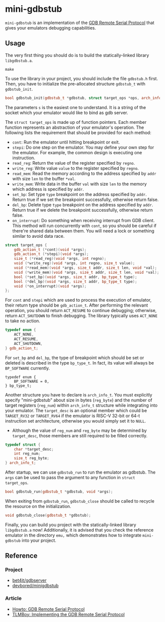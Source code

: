# mini-gdbstub

`mini-gdbstub` is an implementation of the
[GDB Remote Serial Protocol](https://sourceware.org/gdb/onlinedocs/gdb/Remote-Protocol.html)
that gives your emulators debugging capabilities.

## Usage

The very first thing you should do is to build the statically-linked library `libgdbstub.a`.
```
make
```

To use the library in your project, you should include the file `gdbstub.h` first.
Then, you have to initialize the pre-allocated structure `gdbstub_t` with `gdbstub_init`.

```cpp
bool gdbstub_init(gdbstub_t *gdbstub, struct target_ops *ops, arch_info_t arch, char *s);
```

The parameters `s` is the easiest one to understand. It is a string of the socket
which your emulator would like to bind as gdb server.

The `struct target_ops` is made up of function pointers. Each member function represents an
abstraction of your emulator's operation. The following lists the requirement
that should be provided for each method:
* `cont`: Run the emulator until hitting breakpoint or exit.
* `stepi`: Do one step on the emulator. You may define your own step for the emulator.
For example, the common design is executing one instruction.
* `read_reg`: Return the value of the register specified by `regno`.
* `write_reg`: Write value `value` to the register specified by `regno`.
* `read_mem`: Read the memory according to the address specified by `addr` with size `len`
to the buffer `*val`.
* `write_mem`: Write data in the buffer `val` with size `len` to the memory which address
is specified by `addr`.
* `set_bp`: Set type `type` breakpoint on the address specified by `addr`. Return true
if we set the breakpoint successfully, otherwise return false.
* `del_bp`: Delete type `type` breakpoint on the address specified by `addr`. Return
true if we delete the breakpoint successfully, otherwise return false.
* `on_interrupt`: Do something when receiving interrupt from GDB client. This method
will run concurrently with `cont`, so you should be careful if there're shared data
between them. You will need a lock or something similar to avoid data race.

```cpp
struct target_ops {
    gdb_action_t (*cont)(void *args);
    gdb_action_t (*stepi)(void *args);
    size_t (*read_reg)(void *args, int regno);
    void (*write_reg)(void *args, int regno, size_t value);
    void (*read_mem)(void *args, size_t addr, size_t len, void *val);
    void (*write_mem)(void *args, size_t addr, size_t len, void *val);
    bool (*set_bp)(void *args, size_t addr, bp_type_t type);
    bool (*del_bp)(void *args, size_t addr, bp_type_t type);
    void (*on_interrupt)(void *args);
};
```

For `cont` and `stepi` which are used to process the execution of emulator, their return type
should be `gdb_action_t`. After performing the relevant operation, you should return `ACT_RESUME`
to continue debugging; otherwise, return `ACT_SHUTDOWN` to finish debugging. The library
typically uses `ACT_NONE` to take no action.

```cpp
typedef enum {
    ACT_NONE,
    ACT_RESUME,
    ACT_SHUTDOWN,
} gdb_action_t;
```

For `set_bp` and `del_bp`, the type of breakpoint which should be set or deleted is described
in the type `bp_type_t`. In fact, its value will always be `BP_SOFTWARE` currently.

```
typedef enum {
    BP_SOFTWARE = 0,
} bp_type_t;
```

Another structure you have to declare is `arch_info_t`. You must explicitly specify "mini-gdbstub"
about size in bytes (`reg_byte`) and the number of target registers (`reg_num`) within `arch_info_t`
structure while integrating into your emulator. The `target_desc` is an optional member which could be
`TARGET_RV32` or `TARGET_RV64` if the emulator is RISC-V 32-bit or 64-t instruction set architecture,
otherwise you would simply set it to `NULL`.
* Although the value of `reg_num` and `reg_byte` may be determined by `target_desc`, those
members are still required to be filled correctly.

```cpp
typedef struct {
    char *target_desc;
    int reg_num;
    size_t reg_byte;
} arch_info_t;
```

After startup, we can use `gdbstub_run` to run the emulator as gdbstub. The `args`
can be used to pass the argument to any function in `struct target_ops`.

```cpp
bool gdbstub_run(gdbstub_t *gdbstub, void *args);
```

When exiting from `gdbstub_run`, `gdbstub_close` should be called to recycle the resource on
the initialization.

```cpp
void gdbstub_close(gdbstub_t *gdbstub);
```

Finally, you can build you project with the statically-linked library `libgdbstub.a` now!
Additionally, it is advised that you check the reference emulator in the directory `emu,` which
demonstrates how to integrate `mini-gdbstub` into your project.

## Reference
### Project
* [bet4it/gdbserver](https://github.com/bet4it/gdbserver)
* [devbored/minigdbstub](https://github.com/devbored/minigdbstub)
### Article
* [Howto: GDB Remote Serial Protocol](https://www.embecosm.com/appnotes/ean4/embecosm-howto-rsp-server-ean4-issue-2.html)
* [TLMBoy: Implementing the GDB Remote Serial Protocol](https://www.chciken.com/tlmboy/2022/04/03/gdb-z80.html)
